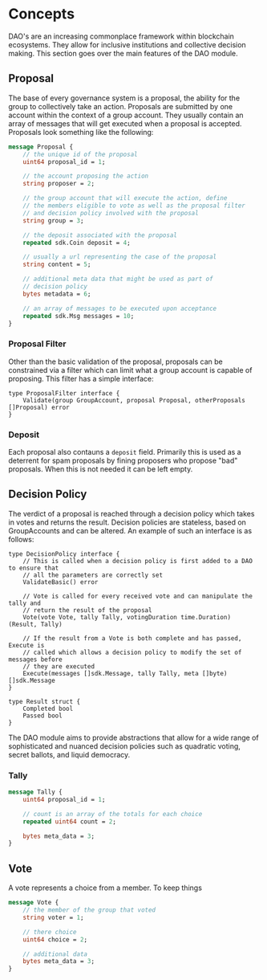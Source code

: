 # Concepts

DAO's are an increasing commonplace framework within blockchain ecosystems. They
allow for inclusive institutions and collective decision making. This section
goes over the main features of the DAO module.

## Proposal

The base of every governance system is a proposal, the ability for the group to
collectively take an action. Proposals are submitted by one account within the
context of a group account. They usually contain an array of messages that will
get executed when a proposal is accepted. Proposals look something like the
following: 

```proto
message Proposal {
    // the unique id of the proposal
    uint64 proposal_id = 1;

    // the account proposing the action
    string proposer = 2;

    // the group account that will execute the action, define 
    // the members eligible to vote as well as the proposal filter
    // and decision policy involved with the proposal
    string group = 3;

    // the deposit associated with the proposal
    repeated sdk.Coin deposit = 4;

    // usually a url representing the case of the proposal
    string content = 5; 

    // additional meta data that might be used as part of 
    // decision policy
    bytes metadata = 6; 

    // an array of messages to be executed upon acceptance
    repeated sdk.Msg messages = 10;
}
```

### Proposal Filter

Other than the basic validation of the proposal, proposals can be constrained
via a filter which can limit what a group account is capable of proposing. This
filter has a simple interface:

```golang
type ProposalFilter interface {
    Validate(group GroupAccount, proposal Proposal, otherProposals []Proposal) error
}
```

### Deposit

Each proposal also contauns a `deposit` field. Primarily this is used as a
deterrent for spam proposals by fining proposers who propose "bad" proposals.
When this is not needed it can be left empty.


## Decision Policy

The verdict of a proposal is reached through a decision policy which takes in votes
and returns the result. Decision policies are stateless, based on GroupAccounts
and can be altered. An example of such an interface is as follows:

```golang
type DecisionPolicy interface {
    // This is called when a decision policy is first added to a DAO to ensure that
    // all the parameters are correctly set
    ValidateBasic() error

    // Vote is called for every received vote and can manipulate the tally and
    // return the result of the proposal
    Vote(vote Vote, tally Tally, votingDuration time.Duration) (Result, Tally)

    // If the result from a Vote is both complete and has passed, Execute is 
    // called which allows a decision policy to modify the set of messages before
    // they are executed
    Execute(messages []sdk.Message, tally Tally, meta []byte) []sdk.Message
}

type Result struct {
    Completed bool
    Passed bool
}
```

The DAO module aims to provide abstractions that allow for a wide range of
sophisticated and nuanced decision policies such as quadratic voting, secret
ballots, and liquid democracy. 

### Tally

```proto
message Tally {
    uint64 proposal_id = 1;

    // count is an array of the totals for each choice
    repeated uint64 count = 2;

    bytes meta_data = 3;
}
```

## Vote

A vote represents a choice from a member. To keep things 

```proto
message Vote {
    // the member of the group that voted
    string voter = 1;

    // there choice
    uint64 choice = 2;

    // additional data
    bytes meta_data = 3; 
}
```



